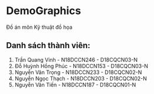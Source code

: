 # DemoGraphics

Đồ án môn Kỹ thuật đồ họa

## Danh sách thành viên:

1.	Trần Quang Vinh - N18DCCN246 - D18CQCN03-N
2.	Đỗ Huỳnh Hồng Phúc - N18DCCN153 - D18CQCN03-N
3.	Nguyễn Văn Trọng - N18DCCN233 - D18CQCN02-N
4.	Nguyễn Ngọc Thạch - N18DCCN203 - D18CQCN02-N
5.	Nguyễn Văn Tiến - N18DCCN187 - D18CQCN01-N
